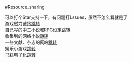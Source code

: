 #Resource_sharing

可以打个Star支持一下，有问题打Lssues，虽然不怎么看就是了<br>
游戏磁力链接[跳转](https://github.com/HarayamaRese/Resource_sharing/tree/main/Magnetic_link)<br>
自己写的中二小说和RPG设定[跳转](https://github.com/HarayamaRese/Resource_sharing/tree/main/Wrote_it_yourself)<br>
收集到的网络小说[跳转](https://github.com/HarayamaRese/Resource_sharing/tree/main/gather)<br>
一些文献、杂志的网站[跳转](https://github.com/HarayamaRese/Resource_sharing/tree/main/literature)<br>
娱乐小游戏[跳转](https://github.com/HarayamaRese/Resource_sharing/tree/main/MiniGames)<br>
书籍电子化[跳转](https://github.com/HarayamaRese/Resource_sharing/tree/main/Digitization_of_physical_books)
